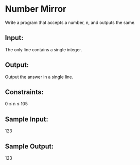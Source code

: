 # Number Mirror

Write a program that accepts a number, n, and outputs the same.

## Input:
The only line contains a single integer.

## Output:
Output the answer in a single line.

## Constraints:
0 ≤ n ≤ 105
## Sample Input:
123
## Sample Output:
123